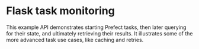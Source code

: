 # Flask task monitoring

This example API demonstrates starting Prefect tasks, then later querying for their
state, and ultimately retrieving their results.  It illustrates some of the more
advanced task use cases, like caching and retries.
